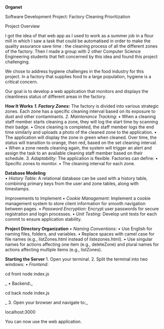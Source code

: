 **Organet**

Software Development Project: Factory Cleaning Prioritization

Project Overview

I got the idea of that web app as I used to work as a summer job in a flour mill in which I saw a task that could be automatised in order to make the quality assurance save time : the cleaning process of all the different zones of the factory.
Then I made a group with 2 other Computer Science Engineering students that felt concerned by this idea and found this project challenging. 

We chose to address hygiene challenges in the food industry for this project. In a factory that supplies food to a large population, hygiene is a critical concern.

Our goal is to develop a web application that monitors and displays the cleanliness status of different areas in the factory.

**How It Works**
	_**1.	Factory Zones:**_
The factory is divided into various strategic zones. Each zone has a specific cleaning interval based on its exposure to dust and other contaminants.
	_2.	Maintenance Tracking:_
	•	When a cleaning staff member starts cleaning a zone, they will log the start time by scanning their badge.
	•	Once cleaning is completed, the staff member logs the end time similarly and uploads a photo of the cleaned zone to the application.
	•	The application will display the zone in green when cleaned. Over time, the status will transition to orange, then red, based on the set cleaning interval.
	•	When a zone needs cleaning again, the system will trigger an alert and assign the task to an available cleaning staff member based on their schedule.
	_3.	Adaptability:_
The application is flexible. Factories can define:
	•	Specific zones to monitor.
	•	The cleaning interval for each zone.

**Database Modeling**	
	•	_History Table:_
A relational database can be used with a history table, combining primary keys from the user and zone tables, along with timestamps.

Improvements to Implement
	•	_Cookie Management:_
Implement a cookie management system to store client information for smooth navigation between pages.
	•	_Password Encryption:_
Encrypt user passwords for secure registration and login processes.
	•	_Unit Testing:_
Develop unit tests for each commit to ensure application stability.

**Project Directory Organization**
	•	_Naming Conventions:_
	•	Use English for naming files, folders, and variables.
	•	Replace spaces with camel case for file names (e.g., listZones.html instead of listezones.html).
	•	Use singular names for actions affecting one item (e.g., deleteZone) and plural names for actions affecting multiple items (e.g., listZones).

**Starting the Server**
	1.	Open your terminal.
	2.	Split the terminal into two windows:
	•	_Frontend:_

cd front
node index.js


_	•	Backend:_

cd back
node index.js


_	3.	Open your browser and navigate to:_

localhost:3000



You can now use the web application.
